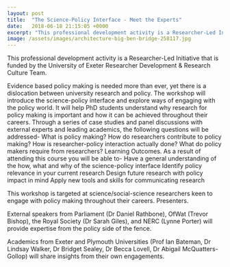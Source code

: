 ```yaml
---
layout: post
title:  "The Science-Policy Interface - Meet the Experts"
date:   2018-06-18 21:15:05 +0000
excerpt: "This professional development activity is a Researcher-Led Initiative that is funded by the University of Exeter Researcher Development & Research Culture Team."
image: /assets/images/architecture-big-ben-bridge-258117.jpg
---
```


This professional development activity is a Researcher-Led Initiative that is funded by the University of Exeter Researcher Development & Research Culture Team.


Evidence based policy making is needed more than ever, yet there is a dislocation between university research and policy.
The workshop will introduce the science-policy interface and explore ways of engaging with the policy world. It will help PhD students understand why research for policy making is important and how it can be achieved throughout their careers.
Through a series of case studies and panel discussions with external experts and leading academics, the following questions will be addressed-
What is policy making?
How do researchers contribute to policy making?
How is researcher-policy interaction actually done?
What do policy makers require from researchers?
Learning Outcomes.
As a result of attending this course you will be able to-
Have a general understanding of the how, what and why of the science-policy interface
Identify policy relevance in your current research
Design future research with policy impact in mind
Apply new tools and skills for communicating research

This workshop is targeted at science/social-science researchers keen to engage with policy making throughout their careers.
Presenters.

External speakers from Parliament (Dr Daniel Rathbone), OfWat (Trevor Bishop), the Royal Society (Dr Sarah Giles), and NERC (Lynne Porter) will provide expertise from the policy side of the fence.

Academics from Exeter and Plymouth Universities (Prof Ian Bateman, Dr Lindsay Walker, Dr Bridget Sealey, Dr Becca Lovell, Dr Abigail McQuatters-Gollop) will share insights from their own engagements.
 







